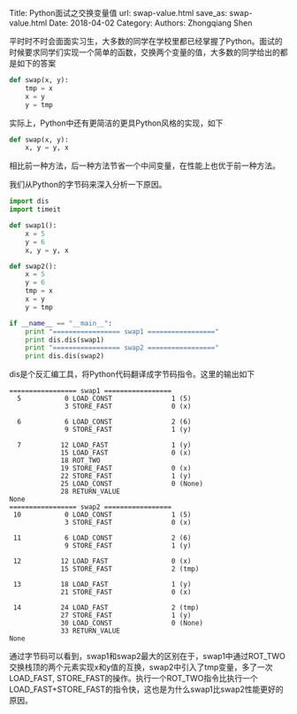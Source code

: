 Title: Python面试之交换变量值
url: swap-value.html
save_as: swap-value.html
Date: 2018-04-02
Category:
Authors: Zhongqiang Shen

平时时不时会面面实习生，大多数的同学在学校里都已经掌握了Python。面试的时候要求同学们实现一个简单的函数，交换两个变量的值，大多数的同学给出的都是如下的答案

```python
def swap(x, y):
    tmp = x
    x = y
    y = tmp

```

实际上，Python中还有更简洁的更具Python风格的实现，如下

```python
def swap(x, y):
    x, y = y, x

```

相比前一种方法，后一种方法节省一个中间变量，在性能上也优于前一种方法。




我们从Python的字节码来深入分析一下原因。

```python
import dis 
import timeit

def swap1():
    x = 5 
    y = 6 
    x, y = y, x

def swap2():
    x = 5 
    y = 6 
    tmp = x 
    x = y 
    y = tmp 

if __name__ == "__main__":
    print "================= swap1 ================="
    print dis.dis(swap1)
    print "================= swap2 ================="
    print dis.dis(swap2)

```

dis是个反汇编工具，将Python代码翻译成字节码指令。这里的输出如下

```text
================= swap1 =================
  5           0 LOAD_CONST               1 (5)
              3 STORE_FAST               0 (x)

  6           6 LOAD_CONST               2 (6)
              9 STORE_FAST               1 (y)

  7          12 LOAD_FAST                1 (y)
             15 LOAD_FAST                0 (x)
             18 ROT_TWO             
             19 STORE_FAST               0 (x)
             22 STORE_FAST               1 (y)
             25 LOAD_CONST               0 (None)
             28 RETURN_VALUE        
None
================= swap2 =================
 10           0 LOAD_CONST               1 (5)
              3 STORE_FAST               0 (x)

 11           6 LOAD_CONST               2 (6)
              9 STORE_FAST               1 (y)

 12          12 LOAD_FAST                0 (x)
             15 STORE_FAST               2 (tmp)

 13          18 LOAD_FAST                1 (y)
             21 STORE_FAST               0 (x)

 14          24 LOAD_FAST                2 (tmp)
             27 STORE_FAST               1 (y)
             30 LOAD_CONST               0 (None)
             33 RETURN_VALUE        
None

```

通过字节码可以看到，swap1和swap2最大的区别在于，swap1中通过ROT\_TWO交换栈顶的两个元素实现x和y值的互换，swap2中引入了tmp变量，多了一次LOAD\_FAST, STORE\_FAST的操作。执行一个ROT\_TWO指令比执行一个LOAD\_FAST+STORE\_FAST的指令快，这也是为什么swap1比swap2性能更好的原因。

